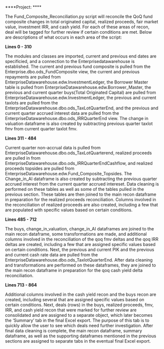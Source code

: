 ****Project: ****

The Fund_Composite_Reconciliation.py script will reconcile the QoQ fund composite changes in total originated capital, realized proceeds, fair market value, investment IRR, and cash yield. For each of these areas of recon, deal will be tagged for further review if certain conditions are met. Below are descriptions of what occurs in each area of the script:

**Lines 0 - 310**

The modules and classes are imported, current and previous end dates are specificied, and a connection to the Enterprisedatawarehouse is established. The current and previous fund composite is pulled from the Enterprise.dbo.ods_FundComposite view, the current and previous repayments are pulled from EnterpriseDatawarehouse.edw.InvestmentLedger, the Borrower Master table is pulled from EnterpriseDatawarehouse.edw.Borrower_Master, the previous and current quarter buys(Total Originated Capital) are pulled from EnterpriseDatawarehouse.edw.InvestmentLedger, the previous and current taxlots are pulled from the EnterpriseDatawarehouse.dbo.ods_TaxLotQuarterEnd, and the previous and current quarter accrued interest data are pulled from the EnterpriseDatawarehouse.dbo.ods_IRRQuarterEnd view. The change in valuation dataframe is also created by subtracting previous quarter taxlot fmv from current quarter taxlot fmv. 

**Lines 311 - 484**

Current quarter non-accrual data is pulled from EnterpriseDatawarehouse.dbo.ods_TaxLotQuarterend, realized proceeds are pulled in from EnterpriseDatawarehouse.dbo.ods_IRRQuarterEndCashflow, and realized proceeds topsides are pulled from EnterpriseDatawarehouse.edw.Fund_Composite_Topsides. The Change_in_AI dataframe is also created by subtracting the previous quarter accrued interest from the current quarter accrued intereset. Data cleaning is performed on these tables as well as some of the tables pulled in the previous section. These tables are then joined to the main recon dataframe in preparation for the realized proceeds reconciliation. Columns involved in the reconciliation of realized proceeds are also created, including a few that are populated with specific values based on certain conditions.

**Lines 485 - 712**

The buys, change_in_valuation, change_in_AI dataframes are joined to the main recon dataframe, some transformations are made, and additional columns involved in the reconciliation of the qoq fmv deltas and the qoq IRR deltas are created, including a few that are assigned specific values based on certain conditions. Next, the previous and current PIK and the previous and current cash rate data are pulled from the EnterpriseDatawarehouse.dbo.ods_TaxlotQuarterEnd. After data cleaning and transformations are performed on these dataframes, they are joined to the main recon dataframe in preparation for the qoq cash yield delta reconciliation.

**Lines 713 - 864**

Additional columns involved in the cash yield recon and the buys recon are created, including several that are assigned specific values based on certain conditions. Next, deals (rows) in the buys, realized proceeds, fmv, IRR, and cash yield recon that were marked for further review are consolidated and are assigned to a separate object, which later becomes the ‘Summary’ tab in the final Excel export. The purpose of this tab is to quickly allow the user to see which deals need further investigation. After final data cleaning is complete, the main recon dataframe, summary dataframe, as well as the supporting dataframes mentioned in the previous sections are assigned to separate tabs in the eventual final Excel export.
